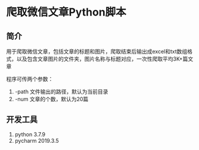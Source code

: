 # 爬取微信文章Python脚本

## 简介

用于爬取微信文章，包括文章的标题和图片，爬取结束后输出成excel和txt数组格式，以及包含文章图片的文件夹，图片名称与标题对应，一次性爬取平均3K+篇文章

程序可传两个参数：

1. -path 文件输出的路径，默认为当前目录
2. -num 文章的个数，默认为20篇

## 开发工具

1. python 3.7.9
2. pycharm 2019.3.5
